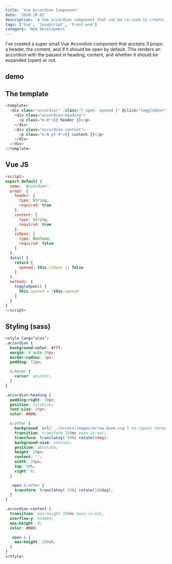 ```yaml
---
title: 'Vue Accordion Component'
date: '2020-10-02'
description: 'A Vue accordion component that can be re-used to create....'
tags: ['Vue', 'JavaScript', 'Front-end']
category: 'Web Development'
---
```

<p class="introduction">I've created a super small Vue Accordion component that accepts 3 props: a header, the content, and if it should be open by default. This renders an accordion with the passed in heading, content, and whether it should be expanded (open) or not.</p>

## demo

<accordion :is-open="true" header="Duis exercitation laborum veniam tempor voluptate amet elit qui." content="Aliqua deserunt ea magna cupidatat enim culpa. Officia anim labore occaecat minim officia. Incididunt quis ipsum eu sunt quis voluptate excepteur. Ut sit ullamco consectetur nisi mollit veniam ex incididunt. Laborum sit ut cupidatat eiusmod Lorem eiusmod Lorem deserunt laboris ex in. Labore eu voluptate elit incididunt occaecat esse dolor non duis mollit." ></accordion>

<accordion :is-open="false" header="Duis exercitation laborum veniam tempor voluptate amet elit qui." content="Aliqua deserunt ea magna cupidatat enim culpa. Officia anim labore occaecat minim officia. Incididunt quis ipsum eu sunt quis voluptate excepteur. Ut sit ullamco consectetur nisi mollit veniam ex incididunt. Laborum sit ut cupidatat eiusmod Lorem eiusmod Lorem deserunt laboris ex in. Labore eu voluptate elit incididunt occaecat esse dolor non duis mollit." ></accordion>

<accordion header="Duis exercitation laborum veniam tempor voluptate amet elit qui." content="Aliqua deserunt ea magna cupidatat enim culpa. Officia anim labore occaecat minim officia. Incididunt quis ipsum eu sunt quis voluptate excepteur. Ut sit ullamco consectetur nisi mollit veniam ex incididunt. Laborum sit ut cupidatat eiusmod Lorem eiusmod Lorem deserunt laboris ex in. Labore eu voluptate elit incididunt occaecat esse dolor non duis mollit." ></accordion>


## The template
```javascript
<template>
  <div class="accordion" :class="{ open: opened }" @click="toggleOpen">
    <div class="accordion-heading">
      <p class="m-0">{{ header }}</p>
    </div>
    <div class="accordion-content">
      <p class="m-0 pt-4">{{ content }}</p>
    </div>
  </div>
</template>
```

## Vue JS
```javascript
<script>
export default {
  name: 'Accordion',
  props: {
    header: {
      type: String,
      required: true
    },
    content: {
      type: String,
      required: true
    },
    isOpen: {
      type: Boolean,
      required: false
    }
  },
  data() {
    return {
      opened: this.isOpen || false
    }
  },
  methods: {
    toggleOpen() {
      this.opened = !this.opened
    }
  }
}
</script>
```

## Styling (sass)
```css
<style lang="scss">
.accordion {
  background-color: #fff;
  margin: 0 auto 20px;
  border-radius: 3px;
  padding: 12px;

  &:hover {
    cursor: pointer;
  }
}

.accordion-heading {
  padding-right: 30px;
  position: relative;
  font-size: 20px;
  color: #000;

  &:after {
    background: url('../assets/images/arrow-down.svg') no-repeat center center;
    transition: transform 250ms ease-in-out;
    transform: translatey(-50%) rotate(0deg);
    background-size: contain;
    position: absolute;
    height: 20px;
    content: '';
    width: 20px;
    top: 50%;
    right: 0;
  }

  .open &:after {
    transform: translatey(-50%) rotate(180deg);
  }
}

.accordion-content {
  transition: max-height 350ms ease-in-out;
  overflow-y: hidden;
  max-height: 0;
  color: #000;

  .open & {
    max-height: 200vh;
  }
}
</style>
```
